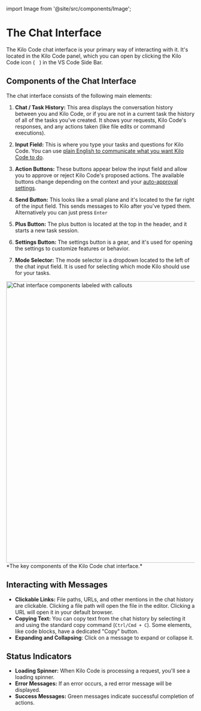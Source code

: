 import Image from '@site/src/components/Image';

# The Chat Interface

The Kilo Code chat interface is your primary way of interacting with it. It's located in the Kilo Code panel, which you can open by clicking the Kilo Code icon (<img src="/docs/img/kilo-v1.svg" width="12" />) in the VS Code Side Bar.

## Components of the Chat Interface

The chat interface consists of the following main elements:

1. **Chat / Task History:** This area displays the conversation history between you and Kilo Code, or if you are not in a current task the history of all of the tasks you've created.  It shows your requests, Kilo Code's responses, and any actions taken (like file edits or command executions).

2. **Input Field:** This is where you type your tasks and questions for Kilo Code.  You can use [plain English to communicate what you want Kilo Code to do](/basic-usage/typing-your-requests).

3. **Action Buttons:** These buttons appear below the input field and allow you to approve or reject Kilo Code's proposed actions.  The available buttons change depending on the context and your [auto-approval settings](/features/auto-approving-actions).

4. **Send Button:** This looks like a small plane and it's located to the far right of the input field. This sends messages to Kilo after you've typed them. Alternatively you can just press `Enter`

5. **Plus Button:** The plus button is located at the top in the header, and it starts a new task session.

6. **Settings Button:** The settings button is a gear, and it's used for opening the settings to customize features or behavior.

7. **Mode Selector:** The mode selector is a dropdown located to the left of the chat input field. It is used for selecting which mode Kilo should use for your tasks.

<Image src="/docs/img/the-chat-interface/the-chat-interface-1.png" alt="Chat interface components labeled with callouts" width="750" />
*The key components of the Kilo Code chat interface.*

## Interacting with Messages

* **Clickable Links:** File paths, URLs, and other mentions in the chat history are clickable.  Clicking a file path will open the file in the editor.  Clicking a URL will open it in your default browser.
* **Copying Text:** You can copy text from the chat history by selecting it and using the standard copy command (`Ctrl/Cmd + C`).  Some elements, like code blocks, have a dedicated "Copy" button.
* **Expanding and Collapsing**: Click on a message to expand or collapse it.

## Status Indicators

* **Loading Spinner:**  When Kilo Code is processing a request, you'll see a loading spinner.
* **Error Messages:**  If an error occurs, a red error message will be displayed.
* **Success Messages:** Green messages indicate successful completion of actions.
